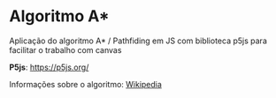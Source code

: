 # Algoritmo A*
Aplicação do algoritmo A* / Pathfiding em JS com biblioteca p5js para facilitar o trabalho com canvas

**P5js**: https://p5js.org/

Informações sobre o algoritmo: [Wikipedia](https://pt.wikipedia.org/wiki/Algoritmo_A*)